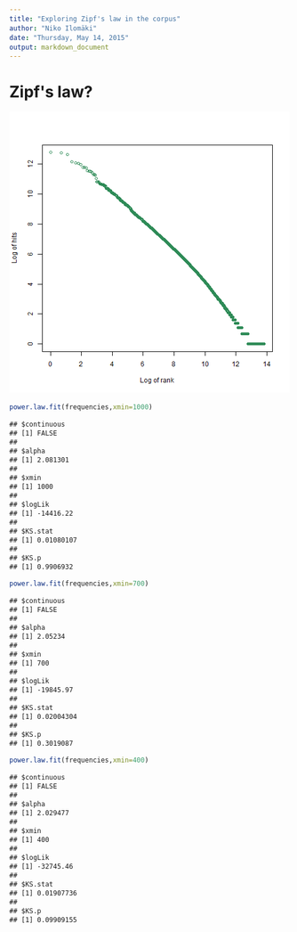 ```yaml
---
title: "Exploring Zipf's law in the corpus"
author: "Niko Ilomäki"
date: "Thursday, May 14, 2015"
output: markdown_document
---
```




# Zipf's law?

![plot of chunk zipf](figure/zipf-1.png) 


```r
power.law.fit(frequencies,xmin=1000)
```

```
## $continuous
## [1] FALSE
## 
## $alpha
## [1] 2.081301
## 
## $xmin
## [1] 1000
## 
## $logLik
## [1] -14416.22
## 
## $KS.stat
## [1] 0.01080107
## 
## $KS.p
## [1] 0.9906932
```


```r
power.law.fit(frequencies,xmin=700)
```

```
## $continuous
## [1] FALSE
## 
## $alpha
## [1] 2.05234
## 
## $xmin
## [1] 700
## 
## $logLik
## [1] -19845.97
## 
## $KS.stat
## [1] 0.02004304
## 
## $KS.p
## [1] 0.3019087
```


```r
power.law.fit(frequencies,xmin=400)
```

```
## $continuous
## [1] FALSE
## 
## $alpha
## [1] 2.029477
## 
## $xmin
## [1] 400
## 
## $logLik
## [1] -32745.46
## 
## $KS.stat
## [1] 0.01907736
## 
## $KS.p
## [1] 0.09909155
```
